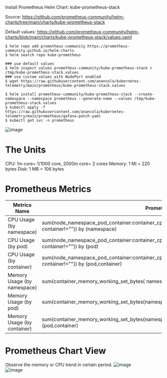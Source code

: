 Install Prometheus Helm Chart: kube-prometheus-stack  

Source: https://github.com/prometheus-community/helm-charts/tree/main/charts/kube-prometheus-stack  

Default values: https://github.com/prometheus-community/helm-charts/blob/main/charts/kube-prometheus-stack/values.yaml  

```
$ helm repo add prometheus-community https://prometheus-community.github.io/helm-charts
$ helm search repo kube-prometheus

### use default values
$ helm inspect values prometheus-community/kube-prometheus-stack > /tmp/kube-prometheus-stack.values
### use custom values with NodePort enabled
$ wget https://raw.githubusercontent.com/anancola/kubernetes-telemetry/main/prometheus/kube-prometheus-stack.values

$ helm install prometheus-community/kube-prometheus-stack --create-namespace --namespace prometheus --generate-name --values /tmp/kube-prometheus-stack.values
$ kubectl apply -f https://raw.githubusercontent.com/anancola/kubernetes-telemetry/main/prometheus/gafana-patch.yaml
$ kubectl get svc -n prometheus

```
![image](https://user-images.githubusercontent.com/6374885/207763236-f70ca0e6-ebde-47f1-b100-4f36071ff367.png)

# The Units
CPU: 1m core= 1/1000 core, 2000m core= 2 cores
Memory: 1 Mi = 220 bytes
Disk: 1 MB = 106 bytes


# Prometheus Metrics
| Metrics Name  | Prometheus Query Language |
| ------------- | ------------- |
| CPU Usage (by namespace) | sum(node_namespace_pod_container:container_cpu_usage_seconds_total:sum_irate{namespace!= "prometheus", container!=""}) by (namespace) |
| CPU Usage (by pod) | sum(node_namespace_pod_container:container_cpu_usage_seconds_total:sum_irate{namespace="$yournamespace", container!=""}) by (pod)  |
| CPU Usage (by container) | sum(node_namespace_pod_container:container_cpu_usage_seconds_total:sum_irate{namespace="$yournamespace", container!=""}) by (pod,container) |
| Memory Usage (by namespace) | sum(container_memory_working_set_bytes{ namespace!= "prometheus", container!="", image!=""}) by (namespace) |
| Memory Usage (by pod) | sum(container_memory_working_set_bytes{namespace="$yournamespace",container!="", image!=""}) by (pod) |
| Memory Usage (by container) | sum(container_memory_working_set_bytes{namespace="$yournamespace",container!="", image!=""}) by (pod,container) |

# Prometheus Chart View
Observe the memory or CPU trend in certain period.
![image](https://user-images.githubusercontent.com/6374885/225497773-0b78bc0c-dd76-4228-9565-e7c5e8fd6821.png)  
![image](https://user-images.githubusercontent.com/6374885/225497802-00941a8b-e431-4b55-9681-492c8b7a1fde.png)

